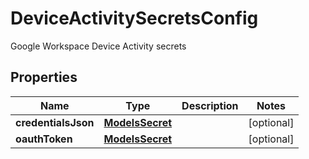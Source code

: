 

# DeviceActivitySecretsConfig

Google Workspace Device Activity secrets

## Properties

| Name | Type | Description | Notes |
|------------ | ------------- | ------------- | -------------|
|**credentialsJson** | [**ModelsSecret**](ModelsSecret.md) |  |  [optional] |
|**oauthToken** | [**ModelsSecret**](ModelsSecret.md) |  |  [optional] |



